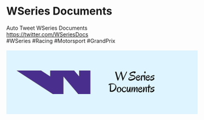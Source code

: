 # WSeries Documents
Auto Tweet WSeries Documents <br />
https://twitter.com/WSeriesDocs<br />
#WSeries #Racing #Motorsport #GrandPrix<br /><br />
![alt text](https://github.com/xhico/WSeriesDocs/blob/main/WSeriesDocs%20Banner.png?raw=true)

